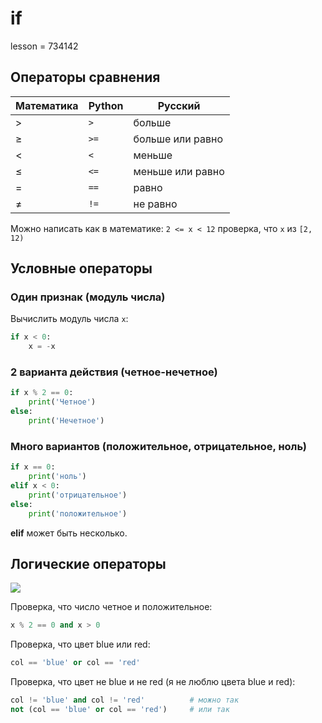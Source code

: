 # if

lesson = 734142

## Операторы сравнения

| Математика | Python | Русский |
|---|---|-----|
| &gt; | `>` | больше |
| &ge; | `>=` | больше или равно |
| &lt; | `<` | меньше |
| &le; | `<=` | меньше или равно |
| = | `==` | равно |
| &ne; | `!=` | не равно |

Можно написать как в математике: `2 <= x < 12` проверка, что `x` из `[2, 12)`

## Условные операторы

### Один признак (модуль числа)

Вычислить модуль числа `x`:
```python
if x < 0:
	x = -x
```

### 2 варианта действия (четное-нечетное)

```python
if x % 2 == 0:
	print('Четное')
else:
	print('Нечетное')
```

### Много вариантов (положительное, отрицательное, ноль)

```python
if x == 0:
	print('ноль')
elif x < 0:
	print('отрицательное')
else:
	print('положительное')
```

**elif** может быть несколько.

## Логические операторы

![](https://stepik.org/media/attachments/lesson/411389/logical.png)

Проверка, что число четное и положительное:
```python
x % 2 == 0 and x > 0
```
Проверка, что цвет blue или red:
```python
col == 'blue' or col == 'red'
```
Проверка, что цвет не blue и не red (я не люблю цвета blue и red):
```python
col != 'blue' and col != 'red'			# можно так
not (col == 'blue' or col == 'red')		# или так
```

